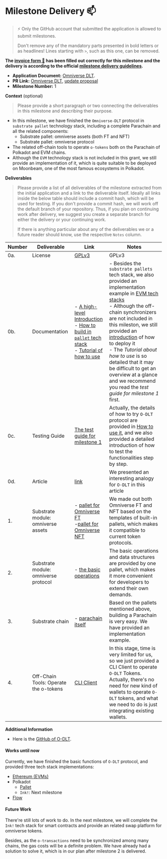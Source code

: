 # Milestone Delivery :mailbox:

> ⚡ Only the GitHub account that submitted the application is allowed to submit milestones. 
> 
> Don't remove any of the mandatory parts presented in bold letters or as headlines! Lines starting with `>`, such as this one, can be removed.

**The [invoice form :pencil:](https://docs.google.com/forms/d/e/1FAIpQLSfmNYaoCgrxyhzgoKQ0ynQvnNRoTmgApz9NrMp-hd8mhIiO0A/viewform) has been filled out correctly for this milestone and the delivery is according to the official [milestone delivery guidelines](https://github.com/w3f/Grants-Program/blob/master/docs/milestone-deliverables-guidelines.md).**  

* **Application Document:** [Omniverse DLT](https://github.com/w3f/Grants-Program/blob/master/applications/Omniverse%20DLT.md).
* **PR Link:** [Omniverse DLT](https://github.com/w3f/Grants-Program/pull/1431), [update proposal](https://github.com/w3f/Grants-Program/pull/1475)
* **Milestone Number:** 1

**Context** (optional)
> Please provide a short paragraph or two connecting the deliverables in this milestone and describing their purpose.

* In this milestone, we have finished the `Omniverse-DLT` protocol in `substrate pallet` technology stack, including a complete Parachain and all the related components:  
  * Substrate pallet: omniverse assets (both FT and NFT)
  * Substrate pallet: omniverse protocol 
* The related off-chain tools to operate `o-tokens` both on the Parachain of Polkadot and EVM chains.
* Although the `EVM` technology stack is not included in this grant, we still provide an implementation of it, which is quite suitable to be deployed on Moonbeam, one of the most famous ecosystems in Polkadot.  

**Deliverables**
> Please provide a list of all deliverables of the milestone extracted from the initial application and a link to the deliverable itself. Ideally all links inside the below table should include a commit hash, which will be used for testing. If you don't provide a commit hash, we will work off the default branch of your repository. Thus, if you plan on continuing work after delivery, we suggest you create a separate branch for either the delivery or your continuing work. 
> 
> If there is anything particular about any of the deliverables we or a future reader should know, use the respective `Notes` column.

| Number | Deliverable |     Link      | Notes |
| ------------- | ------------- | ------------- |------------- |
| 0a. | License | [GPLv3](https://github.com/Omniverse-Web3-Labs/omniverse-swap/blob/web3-grant/LICENSE) | GPLv3  |
| 0b. | Documentation | - [A high-level Introduction](https://github.com/Omniverse-Web3-Labs/Omniverse-DLT-Introduction/blob/main/README.md) <br/> - [How to build in `pallet` tech stack](https://github.com/Omniverse-Web3-Labs/omniverse-swap/blob/web3-grant/README.md) <br/> - [Tutorial of how to use](https://github.com/Omniverse-Web3-Labs/Omniverse-DLT-Introduction/blob/main/docs/README.md) | - Besides the `substrate pallets` tech stack, we also provided an implementation example in [EVM tech stacks](https://github.com/Omniverse-Web3-Labs/omniverse-evm/tree/web3-grant) <br/> - Although the off-chain synchronizers are not included in this mileston, we still provided an [introduction](https://github.com/Omniverse-Web3-Labs/Omniverse-DLT-Introduction/blob/main/docs/Deployment.md#synchronizer) of how to deploy it <br/> - The *Tutorial about how to use* is so detailed that it may be difficult to get an overview at a glance and we recommend you read the *test guide for milestone 1* first. |
| 0c. | Testing Guide | [The test guide for milestone 1](https://github.com/Omniverse-Web3-Labs/Omniverse-DLT-Introduction/blob/main/docs/test-guide/m1-test-guide.md) | Actually, the details of how to try `O-DLT` protocol are provided in [How to use it](https://github.com/Omniverse-Web3-Labs/Omniverse-DLT-Introduction/blob/main/docs/README.md), and we also provided a detailed introduction of how to test the functionalities step by step. |
| 0d. | Article | [link](https://medium.com/@xiyuzheng1984/omniverse-decentralized-ledger-technology-has-finished-the-first-milestone-66bbcd6546fa) | We presented an interesting analogy for `O-DLT` in this article |
| 1. | Substrate module: omniverse assets | - [pallet for Omniverse FT](https://github.com/Omniverse-Web3-Labs/omniverse-swap/tree/web3-grant/pallets/assets) <br/> -[pallet for Omniverse NFT](https://github.com/Omniverse-Web3-Labs/omniverse-swap/tree/web3-grant/pallets/uniques) | We made out both Omniverse FT and NFT based on the templates of built-in pallets, which makes it compatible to current token protocols. |
| 2. | Substrate module: omniverse protocol | - [the basic operations](https://github.com/Omniverse-Web3-Labs/omniverse-swap/tree/web3-grant/pallets/omni-protocol) | The basic operations and data structures are provided by one pallet, which makes it more convenient for developers to extend their own demands. |  
| 3. | Substrate chain | - [parachain itself](https://github.com/Omniverse-Web3-Labs/omniverse-swap/tree/web3-grant) | Based on the pallets mentioned above, building a Parachain is very easy. We have provided an implementation example. |
| 4. | Off-Chain Tools: Operate the o-tokens | [CLI Client](https://github.com/Omniverse-Web3-Labs/omniverse-swap-tools/tree/web3-grant) | In this stage, time is very limited for us, so we just provided a CLI Client to operate `O-DLT` Tokens. Actually, there's no need for new kind of wallets to operate `O-DLT` tokens, and what we need to do is just integrating existing wallets. |

**Additional Information**  
* Here is the [GitHub of O-DLT](https://github.com/Omniverse-Web3-Labs). 

#### **Works until now**  

Currently, we have finished the basic functions of `O-DLT` protocol, and provided three tech stack implementations:  

- [Ethereum (EVMs)](https://github.com/Omniverse-Web3-Labs/omniverse-evm/tree/web3-grant)
- Polkadot
  - [Pallet](https://github.com/Omniverse-Web3-Labs/omniverse-swap/tree/web3-grant)
  - `Ink!`: Next milestone
 - [Flow](https://github.com/Omniverse-Web3-Labs/omniverse-flow)


#### **Future Work**  

There're still lots of work to do. In the next milestone, we will complete the `Ink!` tech stack for smart contracts and provide an related swap platform for omniverse tokens.  

Besides, as the `o-transactions` need to be synchronized among many chains, the gas costs will be a definite problem. We have already had a solution to solve it, which is in our plan after milestone 2 is delivered.  
